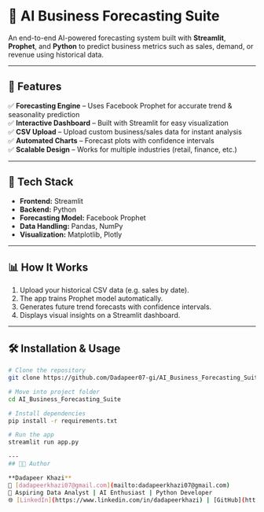 # 🧠 AI Business Forecasting Suite

An end-to-end AI-powered forecasting system built with **Streamlit**, **Prophet**, and **Python** to predict business metrics such as sales, demand, or revenue using historical data.

---

## 🚀 Features
✅ **Forecasting Engine** – Uses Facebook Prophet for accurate trend & seasonality prediction  
✅ **Interactive Dashboard** – Built with Streamlit for easy visualization  
✅ **CSV Upload** – Upload custom business/sales data for instant analysis  
✅ **Automated Charts** – Forecast plots with confidence intervals  
✅ **Scalable Design** – Works for multiple industries (retail, finance, etc.)

---

## 🧩 Tech Stack
- **Frontend:** Streamlit  
- **Backend:** Python  
- **Forecasting Model:** Facebook Prophet  
- **Data Handling:** Pandas, NumPy  
- **Visualization:** Matplotlib, Plotly

---

## 📊 How It Works
1. Upload your historical CSV data (e.g. sales by date).  
2. The app trains Prophet model automatically.  
3. Generates future trend forecasts with confidence intervals.  
4. Displays visual insights on a Streamlit dashboard.

---

## 🛠️ Installation & Usage
```bash
# Clone the repository
git clone https://github.com/Dadapeer07-gi/AI_Business_Forecasting_Suite.git

# Move into project folder
cd AI_Business_Forecasting_Suite

# Install dependencies
pip install -r requirements.txt

# Run the app
streamlit run app.py

---
## 👨‍💻 Author

**Dadapeer Khazi**  
📧 [dadapeerkhazi07@gmail.com](mailto:dadapeerkhazi07@gmail.com)  
💼 Aspiring Data Analyst | AI Enthusiast | Python Developer  
🌐 [LinkedIn](https://www.linkedin.com/in/dadapeerkhazi) | [GitHub](https://github.com/Dadapeer07-gi)
